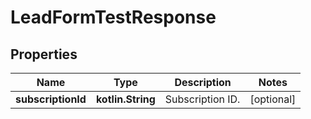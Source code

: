 
# LeadFormTestResponse

## Properties
| Name | Type | Description | Notes |
| ------------ | ------------- | ------------- | ------------- |
| **subscriptionId** | **kotlin.String** | Subscription ID. |  [optional] |



